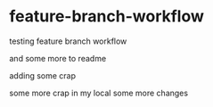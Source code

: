 # feature-branch-workflow
testing feature branch workflow

and some more to readme

adding some crap

some more crap in my local
 some more changes

 
